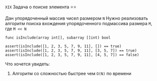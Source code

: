 `XIX` Задача о поиске элемента ⭐⭐

Дан упорядоченный массив чисел размером `N`
Нужно реализовать алгоритм поиска вхождения упорядоченного 
подмассива размера `M`, где `M << N`

```
func isInclude(array int[], subarray []int) bool

assert(isInclude([1, 2, 3, 5, 7, 9, 11], []) == true) 
assert(isInclude([1, 2, 3, 5, 7, 9, 11], [3, 5, 7]) == true) 
assert(isInclude([1, 2, 3, 5, 7, 9, 11], [4, 5, 7]) == false) 
``` 

Что хочется увидеть:
1. Алгоритм со сложностью быстрее чем `O(N)` по времени